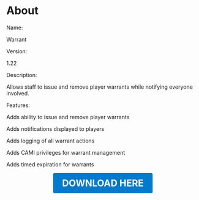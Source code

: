# About

Name:

Warrant

Version:

1.22

Description:

Allows staff to issue and remove player warrants while notifying everyone involved.

Features:

Adds ability to issue and remove player warrants

Adds notifications displayed to players

Adds logging of all warrant actions

Adds CAMI privileges for warrant management

Adds timed expiration for warrants

<p align="center"><a href="https://github.com/LiliaFramework/Modules/raw/refs/heads/gh-pages/warrants.zip" style="display:inline-block;padding:12px 24px;font-size:1.5rem;font-weight:bold;text-decoration:none;color:#fff;background-color:var(--md-primary-fg-color,#007acc);border-radius:4px;">DOWNLOAD HERE</a></p>